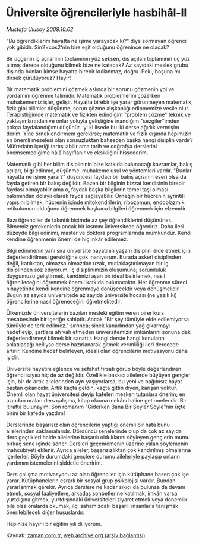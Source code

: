 # Üniversite öğrencileriyle hasbihâl-II

*Mustafa Ulusoy 2009.10.02*

<tr><td class="metin" colspan="2" style="padding-top: 20px; padding-left: 5px; padding-right: 10px;">"Bu öğrendiklerim hayatta ne işime yarayacak ki?" diye sormayan öğrenci yok gibidir. Sin2+cos2'nin bire eşit olduğunu öğrenince ne olacak?</td></tr><tr><td class="metin" colspan="2" style="padding-top: 20px; padding-left: 5px; padding-right: 10px;"><p> Bir üçgenin iç açılarının toplamının yüz seksen, dış açıları toplamının üç yüz altmış derece olduğunu bilmek bize ne katacak? Az sayıdaki meslek grubu dışında bunları kimse hayatta birebir kullanmaz, doğru. Peki, boşuna mı dirsek çürütüyoruz? Hayır!
<p>Bir matematik problemini çözmek aslında bir sorunu çözmenin yol ve yordamını öğrenme talimidir. Matematik problemlerini çözerken muhakememiz işler, gelişir. Hayatta birebir işe yarar görünmeyen matematik, fizik gibi bilimler düşünme, sorun çözme alışkanlığı edinmemize vesile olur. Terapistliğimde matematik ve fizikten edindiğim "problem çözme" teknik ve yaklaşımlarından ve onlar yoluyla geliştiğine inandığım "sezgiler"imden çokça faydalandığımı düşünür, iyi ki lisede bu iki derse ağırlık vermişim derim. Yine örneklendirmem gerekirse; matematik ve fizik dışında hepimizin en önemli meselesi olan sonsuzluktan bahseden başka hangi disiplin vardır? Müfredatın içeriği tartışılabilir ama tarih ve coğrafya derslerini önemsemediğime hâlâ hayıflanır ve eksikliğini hissederim.
<p> Matematik gibi her bilim disiplininin bize katkıda bulunacağı kavramlar, bakış açıları, bilgi edinme, düşünme, muhakeme usul ve yöntemleri vardır. "Bunlar hayatta ne işime yarar?" düşüncesi faydacı bir bakış açısının eseri olsa da fayda getiren bir bakış değildir. Bazen bir bilginin bizzat kendisinin birebir faydası olmayabilir ama o, faydalı başka bilgilerin temel taşı olması bakımından dolaylı olarak fayda sağlayabilir. Örneğin bir hücrenin ayrıntılı yapısını bilmek, hücrenin içinde mitokondrilerin, ribozomun, endoplazmik retikulumun olduğunu öğrenmek başkaca bilgileri öğrenmek için elzemdir.
<p>Bazı öğrenciler de takıntılı biçimde az şey öğrendiklerini düşünürler. Bilmemiz gerekenlerin ancak bir kısmını üniversitede öğreniriz. Daha ileri düzeyde bilgi edinimi, master ve doktora programlarında mümkündür. Kendi kendine öğrenmenin önemi de hiç inkâr edilemez. 
<p> Bilgi edinmenin yanı sıra üniversite hayatının yaşam disiplini elde etmek için değerlendirilmesi gerektiğine çok inanıyorum. Burada askerî disiplinden değil, katılıktan, olmazsa olmazdan uzak, mutlaklaştırılmayan bir iç disiplinden söz ediyorum. İç disiplinimizin oluşumuna; sorumluluk duygumuzu geliştirmek, kendimizi aşan bir ideal belirlemek, nasıl öğrenileceğini öğrenmek önemli katkıda bulunacaktır. Her öğrenme süreci nihayetinde kendi kendine öğrenmeye dönüşecektir veya dönüşmelidir. Bugün az sayıda üniversitede az sayıda üniversite hocası (ne yazık ki) öğrencilerine nasıl öğreneceğini öğretmektedir.
<p>Ülkemizde üniversitelerin bazıları mesleki eğitim veren birer kurs mesabesinde bir içeriğe sahiptir. Ancak "Bir şey tümüyle elde edilemiyorsa tümüyle de terk edilmez." sırrınca; sinek kanadından yağ çıkarmayı hedefleyip, şartlara ah vah etmeden üniversitemizin imkânlarını sonuna dek değerlendirmeyi bilmek bir sanattır. Hangi derste hangi konuların anlatılacağı belliyse derse hazırlanarak gitmek verimliliği ileri derecede artırır. Kendine hedef belirleyen, ideali olan öğrencilerin motivasyonu daha iyidir.
<p>Üniversite hayatını eğlence ve sefahat fırsatı görüp böyle değerlendiren öğrenci sayısı hiç de az değildir. Özellikle baskıcı ailelerde büyüyen gençler için, bir de artık ailelerinden ayrı yaşıyorlarsa, bu yeni ve bağımsız hayat baştan çıkarıcıdır. Artık kaçta geldin, kaçta gittin diyen, karışan yoktur. Önemli olan hayat üniversitesi deyip kafeleri mesken tutanlara önerim; en azından oraları ders çalışma, kitap okuma mekânı haline getirmeleridir. Bir itirafta bulunayım: Son romanım "Giderken Bana Bir Şeyler Söyle"nin üçte birini bir kafede yazdım!
<p>Derslerinde başarısız olan öğrencilerin yaptığı önemli bir hata bunu ailelerinden saklamalarıdır. Dördüncü senelerinde olup da çok az sayıda ders geçtikleri halde ailelerine başarılı olduklarını söyleyen gençlerin mumu birkaç sene içinde söner. Dersleri geçememenin üzerine yalan söylemenin mahcubiyeti eklenir. Ayrıca aileler, başarısızlıktan çok kandırılmış olmalarına içerlerler. Böyle durumdaki gençlere durumu aileleriyle paylaşıp onların yardımını istemelerini şiddetle öneririm.
<p>Ders çalışma motivasyonu az olan öğrenciler için kütüphane bazen çok işe yarar. Kütüphanelerin esrarlı bir sosyal grup psikolojisi vardır. Bundan yararlanmak gerekir. Ayrıca derslere ne kadar sıkıcı da bulunsa da devam etmek, sosyal faaliyetlere, arkadaş sohbetlerine katılmak, imkân varsa yurtdışına gitmek, yurtdışındaki üniversiteleri ziyaret etmek veya dönemlik bile olsa oralarda okumak, ilgi sahamızdaki başarılı insanlarla tanışmak önerilebilecek diğer hususlardır. 
<p>Hepinize hayırlı bir eğitim yılı diliyorum. <br/></p></p></p></p></p></p></p></p></p></p></td></tr>

Kaynak: [zaman.com.tr](http://zaman.com.tr/yazar.do?yazino=898200), [web.archive.org (arşiv bağlantısı)](http://web.archive.org/web/20091006093656/http://www.zaman.com.tr:80/yazar.do?yazino=898200)
